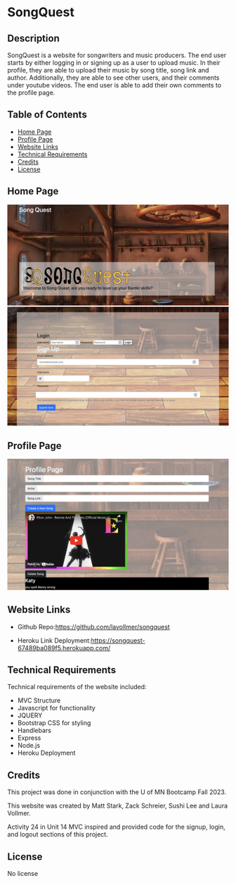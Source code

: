 # SongQuest

## Description

SongQuest is a website for songwriters and music producers. The end user starts by either logging in or signing up as a user to upload music. In their profile, they are able to upload their music by song title, song link and author. Additionally, they are able to see other users, and their comments under youtube videos. The end user is able to add their own comments to the profile page.

## Table of Contents

- [Home Page](#homepage)
- [Profile Page](#profilepage)
- [Website Links](#websitelinks)
- [Technical Requirements](#technicalrequirements)
- [Credits](#credits)
- [License](#license)

## Home Page

![Preview Main Page Screenshot](./public/assets/img/songquestmainpage.png)
![Preview Main Page Screenshot](./public/assets/img/songquestmainpage2.png)

## Profile Page

![Preview Profile Page Screenshot](./public/assets/img/profilepagesongquest.png)

## Website Links

* Github Repo:https://github.com/lavollmer/songquest

* Heroku Link Deployment:https://songquest-67489ba089f5.herokuapp.com/

## Technical Requirements
Technical requirements of the website included:
* MVC Structure
* Javascript for functionality
* JQUERY 
* Bootstrap CSS for styling
* Handlebars
* Express
* Node.js
* Heroku Deployment

## Credits

This project was done in conjunction with the U of MN Bootcamp Fall 2023.

This website was created by Matt Stark, Zack Schreier, Sushi Lee and Laura Vollmer.

Activity 24 in Unit 14 MVC inspired and provided code for the signup, login, and logout sections of this project. 

## License
No license